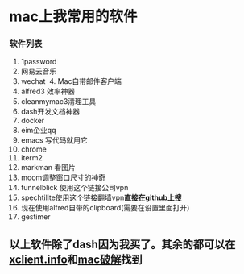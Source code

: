 # mac上我常用的软件
### 软件列表
  1. 1password
  2. 网易云音乐
  3. wechat
  4. Mac自带邮件客户端
  5. alfred3 效率神器
  6. cleanmymac3清理工具
  7. dash开发文档神器
  8. docker
  9. eim企业qq
  10. emacs 写代码就用它
  11. chrome
  12. iterm2
  13. markman 看图片
  14. moom调整窗口尺寸的神奇
  15. tunnelblick 使用这个链接公司vpn
  16. spechtilite使用这个链接翻墙vpn**直接在github上搜**
  17. 现在使用alfred自带的clipboard(需要在设置里面打开)
  18. gestimer
  
## 以上软件除了dash**因为我买了**。其余的都可以在[xclient.info](http://xclient.info/)和[mac破解](http://www.macappstore.net/)找到
